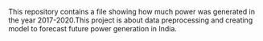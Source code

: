 This repository contains a file showing how much power was generated in the year 2017-2020.This project is about data preprocessing and creating model to forecast future power generation in India.
